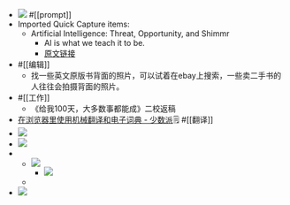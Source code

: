 - ![](https://firebasestorage.googleapis.com/v0/b/firescript-577a2.appspot.com/o/imgs%2Fapp%2Fxinyiheng%2FzaSQakUEbv.png?alt=media&token=477d2849-49ba-4f8c-b5ef-73fcadd65611)
  #[[prompt]]
- Imported Quick Capture items:
    - Artificial Intelligence: Threat, Opportunity, and Shimmr
        - AI is what we teach it to be.
        - [原文链接](https://publishingperspectives.com/2023/07/ai-building-shimmr-on-the-threat-opportunity-continuum/)
- #[[编辑]]
    - 找一些英文原版书背面的照片，可以试着在ebay上搜索，一些卖二手书的人往往会拍摄背面的照片。
- #[[工作]]
    - 《给我100天，大多数事都能成》二校返稿
- [在浏览器里使用机械翻译和电子词典 - 少数派](https://sspai.com/post/83385)🗒 #[[翻译]]
- ![](https://firebasestorage.googleapis.com/v0/b/firescript-577a2.appspot.com/o/imgs%2Fapp%2Fxinyiheng%2F0WJTr89C1L.png?alt=media&token=6210c70c-637b-4705-bc16-08fa96e7adf7)
- ![](https://firebasestorage.googleapis.com/v0/b/firescript-577a2.appspot.com/o/imgs%2Fapp%2Fxinyiheng%2Fuu6OOl7bAb.png?alt=media&token=5b7d52f6-bd48-4f4e-93d8-0a94a0b9852f)
- 
    - ![](https://firebasestorage.googleapis.com/v0/b/firescript-577a2.appspot.com/o/imgs%2Fapp%2Fxinyiheng%2FnhFYLflhNj.png?alt=media&token=4a11cc22-91fd-40e1-8089-a7d7ccaaf19b)
        - ![](https://firebasestorage.googleapis.com/v0/b/firescript-577a2.appspot.com/o/imgs%2Fapp%2Fxinyiheng%2FYHGFG56sY8.png?alt=media&token=ae8ea8c8-eba6-485c-9ccb-1aa7fdb52d68)
    - 
- ![](https://firebasestorage.googleapis.com/v0/b/firescript-577a2.appspot.com/o/imgs%2Fapp%2Fxinyiheng%2FzA1TYVCcp3.png?alt=media&token=04f5aafa-92cb-495b-859f-357b6b2c842f)
